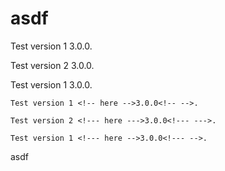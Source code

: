 # asdf

Test version 1 <!-- here -->3.0.0<!-- -->.

Test version 2 <!--- here --->3.0.0<!--- --->.

Test version 1 <!--- here -->3.0.0<!--- -->.

```
Test version 1 <!-- here -->3.0.0<!-- -->.

Test version 2 <!--- here --->3.0.0<!--- --->.

Test version 1 <!--- here -->3.0.0<!--- -->.
```

asdf
